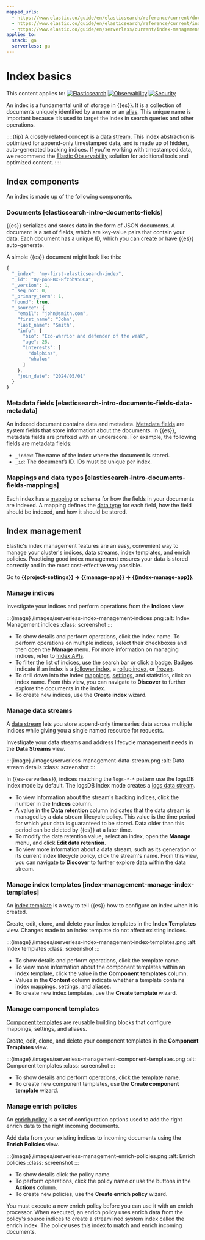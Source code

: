 ```yaml
---
mapped_urls:
  - https://www.elastic.co/guide/en/elasticsearch/reference/current/documents-indices.html
  - https://www.elastic.co/guide/en/elasticsearch/reference/current/index-mgmt.html#view-edit-indices
  - https://www.elastic.co/guide/en/serverless/current/index-management.html
applies_to:
  stack: ga
  serverless: ga
---
```


# Index basics

This content applies to: [![Elasticsearch](/images/serverless-es-badge.svg "")](/solutions/search.md) [![Observability](/images/serverless-obs-badge.svg "")](/solutions/observability.md) [![Security](/images/serverless-sec-badge.svg "")](/solutions/security/elastic-security-serverless.md)

An index is a fundamental unit of storage in {{es}}. It is a collection of documents uniquely identified by a name or an [alias](/manage-data/data-store/aliases.md). This unique name is important because it’s used to target the index in search queries and other operations.

::::{tip}
A closely related concept is a [data stream](/manage-data/data-store/data-streams.md). This index abstraction is optimized for append-only timestamped data, and is made up of hidden, auto-generated backing indices. If you’re working with timestamped data, we recommend the [Elastic Observability](https://www.elastic.co/guide/en/observability/current) solution for additional tools and optimized content.
::::

## Index components

An index is made up of the following components.

### Documents [elasticsearch-intro-documents-fields]

{{es}} serializes and stores data in the form of JSON documents. A document is a set of fields, which are key-value pairs that contain your data. Each document has a unique ID, which you can create or have {{es}} auto-generate.

A simple {{es}} document might look like this:

```js
{
  "_index": "my-first-elasticsearch-index",
  "_id": "DyFpo5EBxE8fzbb95DOa",
  "_version": 1,
  "_seq_no": 0,
  "_primary_term": 1,
  "found": true,
  "_source": {
    "email": "john@smith.com",
    "first_name": "John",
    "last_name": "Smith",
    "info": {
      "bio": "Eco-warrior and defender of the weak",
      "age": 25,
      "interests": [
        "dolphins",
        "whales"
      ]
    },
    "join_date": "2024/05/01"
  }
}
```

### Metadata fields [elasticsearch-intro-documents-fields-data-metadata]

An indexed document contains data and metadata. [Metadata fields](elasticsearch://docs/reference/elasticsearch/mapping-reference/document-metadata-fields.md) are system fields that store information about the documents. In {{es}}, metadata fields are prefixed with an underscore. For example, the following fields are metadata fields:

* `_index`: The name of the index where the document is stored.
* `_id`: The document’s ID. IDs must be unique per index.


### Mappings and data types [elasticsearch-intro-documents-fields-mappings]

Each index has a [mapping](/manage-data/data-store/mapping.md) or schema for how the fields in your documents are indexed. A mapping defines the [data type](elasticsearch://docs/reference/elasticsearch/mapping-reference/field-data-types.md) for each field, how the field should be indexed, and how it should be stored.

## Index management

Elastic's index management features are an easy, convenient way to manage your cluster's indices, data streams, index templates, and enrich policies. Practicing good index management ensures your data is stored correctly and in the most cost-effective way possible.

Go to **{{project-settings}} → {{manage-app}} → {{index-manage-app}}**.

### Manage indices

Investigate your indices and perform operations from the **Indices** view.

:::{image} /images/serverless-index-management-indices.png
:alt: Index Management indices
:class: screenshot
:::

* To show details and perform operations, click the index name. To perform operations on multiple indices, select their checkboxes and then open the **Manage** menu. For more information on managing indices, refer to [Index APIs](https://www.elastic.co/docs/api/doc/elasticsearch/group/endpoint-indices).
* To filter the list of indices, use the search bar or click a badge. Badges indicate if an index is a [follower index](https://www.elastic.co/docs/api/doc/elasticsearch/operation/operation-ccr-follow), a [rollup index](https://www.elastic.co/docs/api/doc/elasticsearch/operation/operation-rollup-get-rollup-index-caps), or [frozen](https://www.elastic.co/docs/api/doc/elasticsearch/operation/operation-indices-unfreeze).
* To drill down into the index [mappings](/manage-data/data-store/mapping.md), [settings](elasticsearch://docs/reference/elasticsearch/index-settings/index.md), and statistics, click an index name. From this view, you can navigate to **Discover** to further explore the documents in the index.
* To create new indices, use the **Create index** wizard.

### Manage data streams

A [data stream](/manage-data/data-store/data-streams.md) lets you store append-only time series data across multiple indices while giving you a single named resource for requests.

Investigate your data streams and address lifecycle management needs in the **Data Streams** view.

:::{image} /images/serverless-management-data-stream.png
:alt: Data stream details
:class: screenshot
:::

In {{es-serverless}}, indices matching the `logs-*-*` pattern use the logsDB index mode by default. The logsDB index mode creates a [logs data stream](/manage-data/data-store/data-streams/logs-data-stream.md).

* To view information about the stream's backing indices, click the number in the **Indices** column.
* A value in the **Data retention** column indicates that the data stream is managed by a data stream lifecycle policy. This value is the time period for which your data is guaranteed to be stored. Data older than this period can be deleted by {{es}} at a later time.
* To modify the data retention value, select an index, open the **Manage**  menu, and click **Edit data retention**.
* To view more information about a data stream, such as its generation or its current index lifecycle policy, click the stream's name. From this view, you can navigate to **Discover** to further explore data within the data stream.

### Manage index templates [index-management-manage-index-templates]

An [index template](/manage-data/data-store/templates.md) is a way to tell {{es}} how to configure an index when it is created.

Create, edit, clone, and delete your index templates in the **Index Templates** view. Changes made to an index template do not affect existing indices.

:::{image} /images/serverless-index-management-index-templates.png
:alt: Index templates
:class: screenshot
:::

* To show details and perform operations, click the template name.
* To view more information about the component templates within an index template, click the value in the **Component templates** column.
* Values in the **Content** column indicate whether a template contains index mappings, settings, and aliases.
* To create new index templates, use the **Create template** wizard.

### Manage component templates

[Component templates](/manage-data/data-store/templates.md) are reusable building blocks that configure mappings, settings, and aliases.

Create, edit, clone, and delete your component templates in the **Component Templates** view.

:::{image} /images/serverless-management-component-templates.png
:alt: Component templates
:class: screenshot
:::

* To show details and perform operations, click the template name.
* To create new component templates, use the **Create component template** wizard.

### Manage enrich policies

An [enrich policy](/manage-data/ingest/transform-enrich/data-enrichment.md#enrich-policy) is a set of configuration options used to add the right enrich data to the right incoming documents.

Add data from your existing indices to incoming documents using the **Enrich Policies** view.

:::{image} /images/serverless-management-enrich-policies.png
:alt: Enrich policies
:class: screenshot
:::

* To show details click the policy name.
* To perform operations, click the policy name or use the buttons in the **Actions** column.
* To create new policies, use the **Create enrich policy** wizard.

You must execute a new enrich policy before you can use it with an enrich processor. When executed, an enrich policy uses enrich data from the policy's source indices to create a streamlined system index called the enrich index. The policy uses this index to match and enrich incoming documents.


